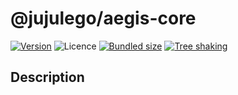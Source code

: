 # @jujulego/aegis-core
[![Version](https://img.shields.io/npm/v/@jujulego/aegis-core)](https://www.npmjs.com/package/@jujulego/aegis-core)
![Licence](https://img.shields.io/github/license/jujulego/aegis)
[![Bundled size](https://badgen.net/bundlephobia/minzip/@jujulego/aegis-core)](https://bundlephobia.com/package/@jujulego/aegis-core)
[![Tree shaking](https://badgen.net/bundlephobia/tree-shaking/@jujulego/aegis-core)](https://bundlephobia.com/package/@jujulego/aegis-core)

## Description
